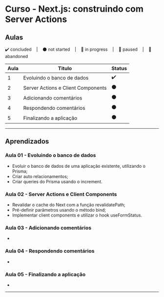 # Curso - Next.js: construindo com Server Actions

## Aulas
<p>
  ✔️ concluded &nbsp;&nbsp;&nbsp;|&nbsp;&nbsp;&nbsp;
  ⚫ not started &nbsp;&nbsp;&nbsp;|&nbsp;&nbsp;&nbsp;
  🔵 in progress &nbsp;&nbsp;&nbsp;|&nbsp;&nbsp;&nbsp;
  🔶 paused &nbsp;&nbsp;&nbsp;|&nbsp;&nbsp;&nbsp;
  🔴 abandoned 
</p>

| Aula | Titulo | Status |
| --- | --- | --- |
| 1 | Evoluindo o banco de dados  | ✔️ |
| 2 | Server Actions e Client Components | ⚫ |
| 3 | Adicionando comentários | ⚫ |
| 4 | Respondendo comentários | ⚫ |
| 5 | Finalizando a aplicação | ⚫ |

---

## Aprendizados

### Aula 01 - Evoluindo o banco de dados 
<ul>
  <li>Evoluir o banco de dados de uma aplicação existente, utilizando o Prisma;</li>
  <li>Criar auto relacionamentos;</li>
  <li>Criar queries do Prisma usando o increment.</li>
</ul>

### Aula 02 - Server Actions e Client Components
<ul>
  <li>Revalidar o cache do Next com a função revalidatePath;</li>
  <li>Pré-definir parâmetros usando o método bind;</li>
  <li>Implementar client components e utilizar o hook useFormStatus.</li>
</ul>

### Aula 03 - Adicionando comentários
<ul>
  <li></li>
</ul>

### Aula 04 - Respondendo comentários
<ul>
  <li></li>
</ul>

### Aula 05 - Finalizando a aplicação
<ul>
  <li></li>
</ul>

---

<!-- ## 🎯 Projeto desenvolvido
Este é o screenshot do projeto que foi desenvolvido durante o curso:

<p align="center">
  <img alt="Miniatura da imagem do projeto"src="../../.github/thumbs/preview.jpg">
</p> -->